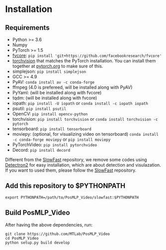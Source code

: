 # Installation

## Requirements
- Python >= 3.6
- Numpy
- PyTorch >= 1.5
- [fvcore](https://github.com/facebookresearch/fvcore/): `pip install 'git+https://github.com/facebookresearch/fvcore'`
- [torchvision](https://github.com/pytorch/vision/) that matches the PyTorch installation.
  You can install them together at [pytorch.org](https://pytorch.org) to make sure of this.
- simplejson: `pip install simplejson`
- GCC >= 4.9
- PyAV: `conda install av -c conda-forge`
- ffmpeg (4.0 is prefereed, will be installed along with PyAV)
- PyYaml: (will be installed along with fvcore)
- tqdm: (will be installed along with fvcore)
- iopath: `pip install -U iopath` or `conda install -c iopath iopath`
- psutil: `pip install psutil`
- OpenCV: `pip install opencv-python`
- torchvision: `pip install torchvision` or `conda install torchvision -c pytorch`
- tensorboard: `pip install tensorboard`
- moviepy: (optional, for visualizing video on tensorboard) `conda install -c conda-forge moviepy` or `pip install moviepy`
- PyTorchVideo: `pip install pytorchvideo`
- Decord: `pip install decord`

Different from the  [SlowFast](https://github.com/facebookresearch/SlowFast) repository, we remove some codes using  [Detectron2](https://github.com/facebookresearch/detectron2) for easy installation, which are about detection and visulazation. If you want to used them, please follow the [SlowFast](https://github.com/facebookresearch/SlowFast) repository.
## Add this repository to $PYTHONPATH
```shell
export PYTHONPATH=/path/to/PosMLP_Video/slowfast:$PYTHONPATH
```

## Build PosMLP_Video
After having the above dependencies, run:
```shell
git clone https://github.com/MTLab/PosMLP_Video
cd PosMLP_Video
python setup.py build develop
```

